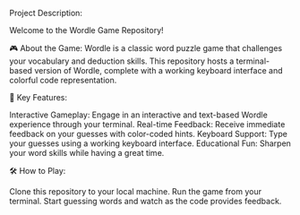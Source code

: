 Project Description:

Welcome to the Wordle Game Repository!

🎮 About the Game:
Wordle is a classic word puzzle game that challenges your vocabulary and deduction skills. This repository hosts a terminal-based version of Wordle, complete with a working keyboard interface and colorful code representation.


🌟 Key Features:

Interactive Gameplay: Engage in an interactive and text-based Wordle experience through your terminal.
Real-time Feedback: Receive immediate feedback on your guesses with color-coded hints.
Keyboard Support: Type your guesses using a working keyboard interface.
Educational Fun: Sharpen your word skills while having a great time.


🛠️ How to Play:

Clone this repository to your local machine.
Run the game from your terminal.
Start guessing words and watch as the code provides feedback.
